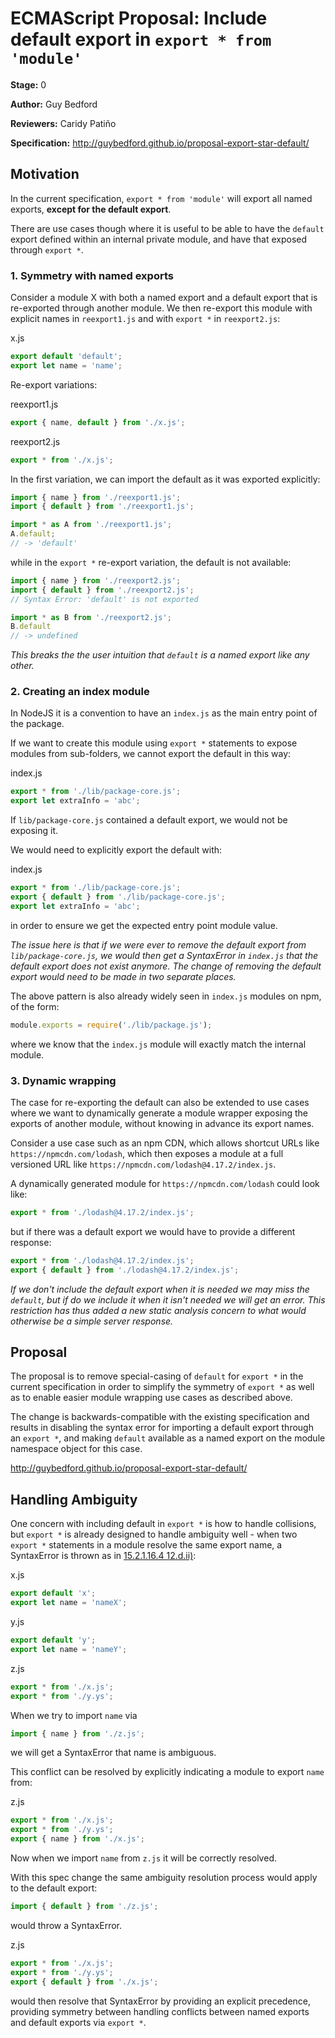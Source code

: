 # ECMAScript Proposal: Include default export in `export * from 'module'`

**Stage:** 0

**Author:** Guy Bedford

**Reviewers:** Caridy Patiño

**Specification:** http://guybedford.github.io/proposal-export-star-default/

## Motivation

In the current specification, `export * from 'module'` will export all named exports, **except for
the default export**.

There are use cases though where it is useful to be able to have the `default` export defined within
an internal private module, and have that exposed through `export *`.

### 1. Symmetry with named exports

Consider a module X with both a named export and a default export that is re-exported through another module.
We then re-export this module with explicit names in `reexport1.js` and with `export *` in `reexport2.js`:

x.js
```javascript
export default 'default';
export let name = 'name';
```

Re-export variations:

reexport1.js
```javascript
export { name, default } from './x.js';
```

reexport2.js
```javascript
export * from './x.js';
```

In the first variation, we can import the default as it was exported explicitly:

```javascript
import { name } from './reexport1.js';
import { default } from './reexport1.js';

import * as A from './reexport1.js';
A.default;
// -> 'default'
```

while in the `export *` re-export variation, the default is not available:

```javascript
import { name } from './reexport2.js';
import { default } from './reexport2.js';
// Syntax Error: 'default' is not exported

import * as B from './reexport2.js';
B.default
// -> undefined
```

_This breaks the the user intuition that `default` is a named export like any other._

### 2. Creating an index module

In NodeJS it is a convention to have an `index.js` as the main entry point of the package.

If we want to create this module using `export *` statements to expose modules from sub-folders, we
cannot export the default in this way:

index.js
```javascript
export * from './lib/package-core.js';
export let extraInfo = 'abc';
```

If `lib/package-core.js` contained a default export, we would not be exposing it.

We would need to explicitly export the default with:

index.js
```javascript
export * from './lib/package-core.js';
export { default } from './lib/package-core.js';
export let extraInfo = 'abc';
```

in order to ensure we get the expected entry point module value.

_The issue here is that if we were ever to remove the default export from
`lib/package-core.js`, we would then get a SyntaxError in `index.js` that the
default export does not exist anymore. The change of removing the default export
would need to be made in two separate places._

The above pattern is also already widely seen in `index.js` modules on npm, of the form:

```javascript
module.exports = require('./lib/package.js');
```

where we know that the `index.js` module will exactly match the internal module.

### 3. Dynamic wrapping

The case for re-exporting the default can also be extended to use cases where we want to dynamically
generate a module wrapper exposing the exports of another module, without knowing in advance its export names.

Consider a use case such as an npm CDN, which allows shortcut URLs like `https://npmcdn.com/lodash`,
which then exposes a module at a full versioned URL like `https://npmcdn.com/lodash@4.17.2/index.js`.

A dynamically generated module for `https://npmcdn.com/lodash` could look like:

```javascript
export * from './lodash@4.17.2/index.js';
```

but if there was a default export we would have to provide a different response:

```javascript
export * from './lodash@4.17.2/index.js';
export { default } from './lodash@4.17.2/index.js';
```

_If we don't include the default export when it is needed we may miss the `default`, but if do we include
it when it isn't needed we will get an error. This restriction has thus added a new static analysis
concern to what would otherwise be a simple server response._

## Proposal

The proposal is to remove special-casing of `default` for `export *` in the current specification
in order to simplify the symmetry of `export *` as well as to enable easier module wrapping use cases as described above.

The change is backwards-compatible with the existing specification and results in disabling the syntax error for importing
a default export through an `export *`, and making `default` available as a named export on the module namespace object for this case.

http://guybedford.github.io/proposal-export-star-default/

## Handling Ambiguity

One concern with including default in `export *` is how to handle collisions, but `export *`
is already designed to handle ambiguity well - when two `export *` statements in a module resolve the
same export name, a SyntaxError is thrown as in [15.2.1.16.4 12.d.ii)](https://tc39.github.io/ecma262/#sec-moduledeclarationinstantiation):

  x.js
  ```javascript
  export default 'x';
  export let name = 'nameX';
  ```

  y.js
  ```javascript
  export default 'y';
  export let name = 'nameY';
  ```

  z.js
  ```javascript
  export * from './x.js';
  export * from './y.ys';
  ```

When we try to import `name` via

  ```javascript
  import { name } from './z.js';
  ```

we will get a SyntaxError that name is ambiguous.

This conflict can be resolved by explicitly indicating a module to export `name` from:

  z.js
  ```javascript
  export * from './x.js';
  export * from './y.ys';
  export { name } from './x.js';
  ```

Now when we import `name` from `z.js` it will be correctly resolved.

With this spec change the same ambiguity resolution process would apply to the default export:

  ```javascript
  import { default } from './z.js';
  ```

would throw a SyntaxError.

  z.js
  ```javascript
  export * from './x.js';
  export * from './y.ys';
  export { default } from './x.js';
  ```

would then resolve that SyntaxError by providing an explicit precedence, providing symmetry between handling conflicts between named exports and default exports via `export *`.
